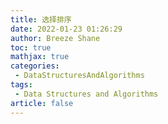 ```yaml
---
title: 选择排序
date: 2022-01-23 01:26:29
author: Breeze Shane
toc: true
mathjax: true
categories:
 - DataStructuresAndAlgorithms
tags:
 - Data Structures and Algorithms
article: false
---
```



